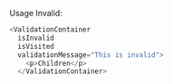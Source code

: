 Usage Invalid:

```js
<ValidationContainer
  isInvalid
  isVisited
  validationMessage="This is invalid">
    <p>Children</p>
  </ValidationContainer>
```